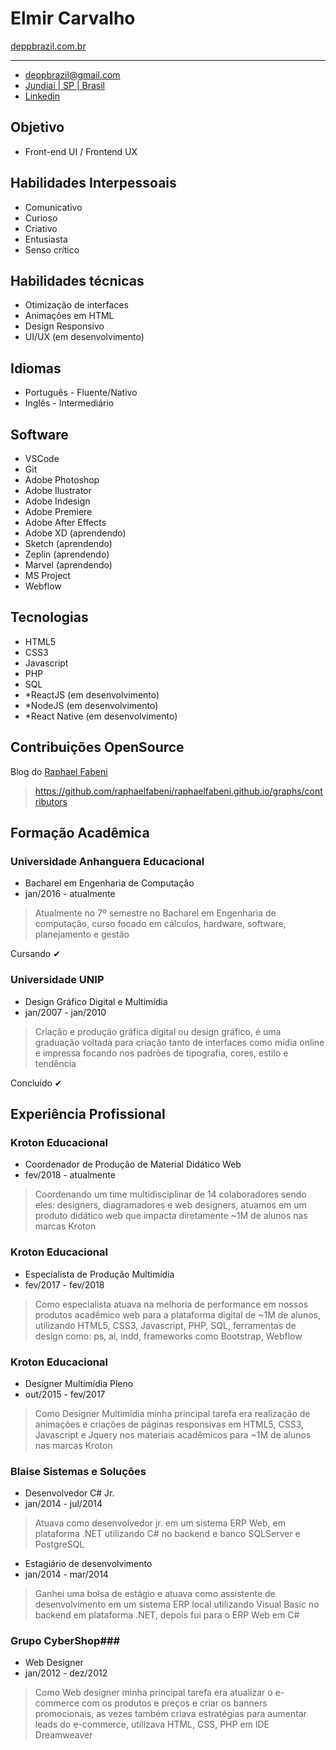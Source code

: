 # Elmir Carvalho #
[deppbrazil.com.br](https://www.deppbrazil.com)
___ 

* deppbrazil@gmail.com 
* [Jundiaí | SP | Brasil](https://www.google.com.br/maps/place/Jundia%C3%AD,+SP/@-23.1896366,-47.1868625,11z/data=!3m1!4b1!4m5!3m4!1s0x94cf24293cc00531:0xf686a1c1163c6bbb!8m2!3d-23.1857076!4d-46.8978057)
* [Linkedin](https://www.linkedin.com/in/deppbrazil/)

## Objetivo ##
* Front-end UI / Frontend UX

## Habilidades Interpessoais ##
* Comunicativo 
* Curioso
* Criativo
* Entusiasta
* Senso crítico 

## Habilidades técnicas ##
* Otimização de interfaces 
* Animações em HTML
* Design Responsivo
* UI/UX (em desenvolvimento)

## Idiomas ##
* Português - Fluente/Nativo
* Inglês - Intermediário

## Software ##
* VSCode
* Git
* Adobe Photoshop
* Adobe Ilustrator
* Adobe Indesign
* Adobe Premiere
* Adobe After Effects 
* Adobe XD (aprendendo)
* Sketch (aprendendo)
* Zeplin (aprendendo)
* Marvel (aprendendo)
* MS Project
* Webflow

## Tecnologias ##
* HTML5
* CSS3
* Javascript
* PHP
* SQL
* *ReactJS (em desenvolvimento) 
* *NodeJS (em desenvolvimento)
* *React Native (em desenvolvimento)

## Contribuições OpenSource ##
Blog do [Raphael Fabeni](https://github.com/raphaelfabeni)
> https://github.com/raphaelfabeni/raphaelfabeni.github.io/graphs/contributors

## Formação Acadêmica ##
### Universidade Anhanguera Educacional ###
* Bacharel em Engenharia de Computação
* jan/2016 - atualmente
> Atualmente no 7º semestre no Bacharel em Engenharia de computação, curso focado em cálculos, hardware, software, planejamento e gestão

Cursando ✔

### Universidade UNIP ###
* Design Gráfico Digital e Multimídia
* jan/2007 - jan/2010
> Criação e produção gráfica digital ou design gráfico, é uma graduação voltada para criação tanto de interfaces como mídia online e impressa focando nos padrões de tipografia, cores, estilo e tendência 

Concluído ✔

## Experiência Profissional ##
### Kroton Educacional ###
* Coordenador de Produção de Material Didático Web
* fev/2018 - atualmente
> Coordenando um time multidisciplinar de 14 colaboradores sendo eles: designers, diagramadores e web designers, atuamos em um produto didático web que impacta diretamente ~1M de alunos nas marcas Kroton

### Kroton Educacional ###
* Especialista de Produção Multimídia
* fev/2017 - fev/2018
> Como especialista atuava na melhoria de performance em nossos produtos acadêmico web para a plataforma digital de ~1M de alunos, utilizando HTML5, CSS3, Javascript, PHP, SQL, ferramentas de design como: ps, ai, indd, frameworks como Bootstrap, Webflow 

### Kroton Educacional ###
* Designer Multimídia Pleno
* out/2015 - fev/2017
> Como Designer Multimídia minha principal tarefa era realização de animações e criações de páginas responsivas em HTML5, CSS3, Javascript e Jquery nos materiais acadêmicos para ~1M de alunos nas marcas Kroton 

### Blaise Sistemas e Soluções ### 
* Desenvolvedor C# Jr.
* jan/2014 - jul/2014
> Atuava como desenvolvedor jr. em um sistema ERP Web, em plataforma .NET utilizando C# no backend e banco SQLServer e PostgreSQL

* Estagiário de desenvolvimento
* jan/2014 - mar/2014
> Ganhei uma bolsa de estágio e atuava como assistente de desenvolvimento em um sistema ERP local utilizando Visual Basic no backend em plataforma .NET, depois fui para o ERP Web em C#


### Grupo CyberShop###
* Web Designer
* jan/2012 - dez/2012
> Como Web designer minha principal tarefa era atualizar o e-commerce com os produtos e preços e criar os banners promocionais, as vezes também criava estratégias para aumentar leads do e-commerce, utilizava HTML, CSS, PHP em IDE Dreamweaver